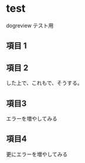 # test

dogreview テスト用

## 項目 1

## 項目 2

した上で、これもで、そうする。

## 項目3

エラーを増やしてみる

## 項目4

更にエラーを増やしてみる

